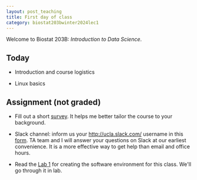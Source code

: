 ```yaml
---
layout: post_teaching
title: First day of class
category: biostat203bwinter2024lec1
---
```


Welcome to Biostat 203B: *Introduction to Data Science*. 

## Today

* Introduction and course logistics  

* Linux basics

## Assignment (not graded)

* Fill out a short [survey](https://uclahs.az1.qualtrics.com/jfe/form/SV_cvuPk044ONufmKi). It helps me better tailor the course to your background.

* Slack channel: inform us your <http://ucla.slack.com/> username in this [form](https://forms.gle/eC6RNTGoQTFNt1Jd8). TA team and I will answer your questions on Slack at our earliest convenience. It is a more effective way to get help than email and office hours.   

* Read the [Lab 1](https://ucla-biostat-203b.github.io/2024winter/labs/lab01/lab01.html) for creating the software environment for this class. We'll go through it in lab.
